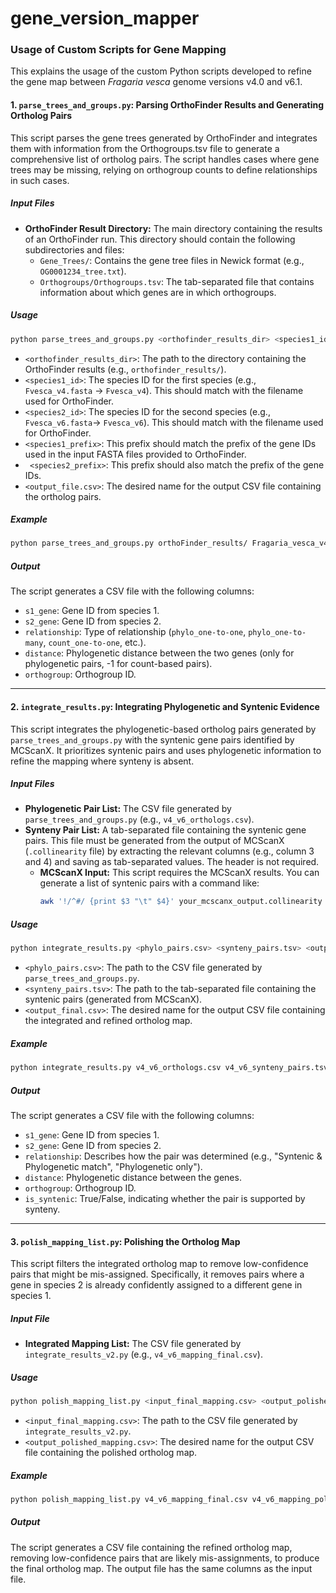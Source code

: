 # gene_version_mapper

### Usage of Custom Scripts for Gene Mapping

This explains the usage of the custom Python scripts developed to refine the gene map between *Fragaria vesca* genome versions v4.0 and v6.1.

#### 1. `parse_trees_and_groups.py`: Parsing OrthoFinder Results and Generating Ortholog Pairs

This script parses the gene trees generated by OrthoFinder and integrates them with information from the Orthogroups.tsv file to generate a comprehensive list of ortholog pairs.
The script handles cases where gene trees may be missing, relying on orthogroup counts to define relationships in such cases.

##### **Input Files**

*   **OrthoFinder Result Directory:** The main directory containing the results of an OrthoFinder run. This directory should contain the following subdirectories and files:
    *   `Gene_Trees/`: Contains the gene tree files in Newick format (e.g., `OG0001234_tree.txt`).
    *   `Orthogroups/Orthogroups.tsv`: The tab-separated file that contains information about which genes are in which orthogroups.

##### **Usage**

```bash
python parse_trees_and_groups.py <orthofinder_results_dir> <species1_id> <species2_id> <species1_prefix> <species2_prefix> <output_file.csv>
```

*   `<orthofinder_results_dir>`:  The path to the directory containing the OrthoFinder results (e.g., `orthofinder_results/`).
*   `<species1_id>`: The species ID for the first species (e.g., `Fvesca_v4.fasta` -> `Fvesca_v4`). This should match with the filename used for OrthoFinder.
*   `<species2_id>`:  The species ID for the second species (e.g., `Fvesca_v6.fasta`-> `Fvesca_v6`). This should match with the filename used for OrthoFinder.
*   `<species1_prefix>`: This prefix should match the prefix of the gene IDs used in the input FASTA files provided to OrthoFinder.
*   ` <species2_prefix>`: This prefix should also match the prefix of the gene IDs.
*   `<output_file.csv>`: The desired name for the output CSV file containing the ortholog pairs.

##### **Example**

```bash
python parse_trees_and_groups.py orthoFinder_results/ Fragaria_vesca_v4.0.a2 Fragaria_vesca_v6 Fragaria_vesca_v4 Fragaria_vesca_v6 v4_v6_orthologs.csv
```

##### **Output**

The script generates a CSV file with the following columns:

*   `s1_gene`: Gene ID from species 1.
*   `s2_gene`: Gene ID from species 2.
*   `relationship`: Type of relationship (`phylo_one-to-one`, `phylo_one-to-many`, `count_one-to-one`, etc.).
*   `distance`: Phylogenetic distance between the two genes (only for phylogenetic pairs, -1 for count-based pairs).
*   `orthogroup`: Orthogroup ID.

---

#### 2. `integrate_results.py`: Integrating Phylogenetic and Syntenic Evidence

This script integrates the phylogenetic-based ortholog pairs generated by `parse_trees_and_groups.py` with the syntenic gene pairs identified by MCScanX.
It prioritizes syntenic pairs and uses phylogenetic information to refine the mapping where synteny is absent.

##### **Input Files**

*   **Phylogenetic Pair List:** The CSV file generated by `parse_trees_and_groups.py` (e.g., `v4_v6_orthologs.csv`).
*   **Synteny Pair List:** A tab-separated file containing the syntenic gene pairs. This file must be generated from the output of MCScanX (`.collinearity` file) by extracting the relevant columns (e.g., column 3 and 4) and saving as tab-separated values. The header is not required.
    *   **MCScanX Input:** This script requires the MCScanX results. You can generate a list of syntenic pairs with a command like:
        ```bash
        awk '!/^#/ {print $3 "\t" $4}' your_mcscanx_output.collinearity > v4_v6_synteny_pairs.tsv
        ```

##### **Usage**

```bash
python integrate_results.py <phylo_pairs.csv> <synteny_pairs.tsv> <output_final.csv>
```

*   `<phylo_pairs.csv>`: The path to the CSV file generated by `parse_trees_and_groups.py`.
*   `<synteny_pairs.tsv>`:  The path to the tab-separated file containing the syntenic pairs (generated from MCScanX).
*   `<output_final.csv>`:  The desired name for the output CSV file containing the integrated and refined ortholog map.

##### **Example**

```bash
python integrate_results.py v4_v6_orthologs.csv v4_v6_synteny_pairs.tsv v4_v6_mapping_final.csv
```

##### **Output**

The script generates a CSV file with the following columns:

*   `s1_gene`: Gene ID from species 1.
*   `s2_gene`: Gene ID from species 2.
*   `relationship`: Describes how the pair was determined (e.g., "Syntenic & Phylogenetic match", "Phylogenetic only").
*   `distance`: Phylogenetic distance between the genes.
*   `orthogroup`: Orthogroup ID.
*   `is_syntenic`: True/False, indicating whether the pair is supported by synteny.

---

#### 3. `polish_mapping_list.py`: Polishing the Ortholog Map

This script filters the integrated ortholog map to remove low-confidence pairs that might be mis-assigned.
Specifically, it removes pairs where a gene in species 2 is already confidently assigned to a different gene in species 1.

##### **Input File**

*   **Integrated Mapping List:** The CSV file generated by `integrate_results_v2.py` (e.g., `v4_v6_mapping_final.csv`).

##### **Usage**

```bash
python polish_mapping_list.py <input_final_mapping.csv> <output_polished_mapping.csv>
```

*   `<input_final_mapping.csv>`: The path to the CSV file generated by `integrate_results_v2.py`.
*   `<output_polished_mapping.csv>`:  The desired name for the output CSV file containing the polished ortholog map.

##### **Example**

```bash
python polish_mapping_list.py v4_v6_mapping_final.csv v4_v6_mapping_polished.csv
```

##### **Output**

The script generates a CSV file containing the refined ortholog map, removing low-confidence pairs that are likely mis-assignments, to produce the final ortholog map.
The output file has the same columns as the input file.
